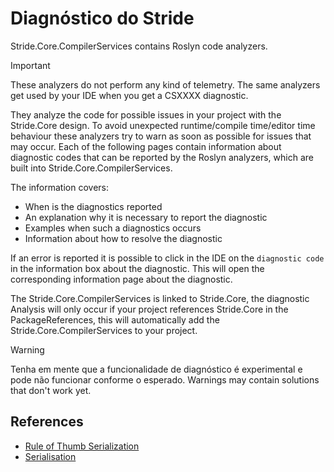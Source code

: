 # Diagnóstico do Stride

Stride.Core.CompilerServices contains Roslyn code analyzers.

> [!IMPORTANT]
> These analyzers do not perform any kind of telemetry. The same analyzers get used by your IDE when you get a CSXXXX diagnostic.

They analyze the code for possible issues in your project with the Stride.Core design.
To avoid unexpected runtime/compile time/editor time behaviour these analyzers try to warn as soon as possible for issues that may occur.
Each of the following pages contain information about diagnostic codes that can be reported by the Roslyn analyzers, which are built into Stride.Core.CompilerServices.

The information covers:

- When is the diagnostics reported
- An explanation why it is necessary to report the diagnostic
- Examples when such a diagnostics occurs
- Information about how to resolve the diagnostic

If an error is reported it is possible to click in the IDE on the `diagnostic code` in the information box about the diagnostic.
This will open the corresponding information page about the diagnostic.

The Stride.Core.CompilerServices is linked to Stride.Core, the diagnostic Analysis will only occur if your project references Stride.Core in the PackageReferences, this will automatically add the Stride.Core.CompilerServices to your project.

> [!Warning]
> Tenha em mente que a funcionalidade de diagnóstico é experimental e pode não funcionar conforme o esperado. Warnings may contain solutions that don't work yet.

## References

- [Rule of Thumb Serialization](../manual/scripts/serialization.md#rule-of-thumb)
- [Serialisation](../manual/scripts/serialization.md)
